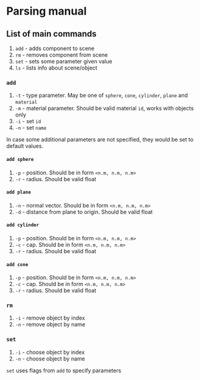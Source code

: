 # Parsing manual

## List of main commands
1) `add` - adds component to scene
2) `rm` - removes component from scene
3) `set` - sets some parameter given value
3) `ls` - lists info about scene/object

### `add`
1) `-t` - type parameter. May be one of `sphere`, `cone`, `cylinder`, `plane` and `material`
1) `-m` - material parameter. Should be valid material `id`, works with objects only
1) `-i` - set `id`
1) `-n` - set `name`

In case some additional parameters are not specified, they would be set to default values.

#### `add sphere`
1) `-p` - position. Should be in form `<n.m, n.m, n.m>`
2) `-r` - radius. Should be valid float

#### `add plane`
1) `-n` - normal vector. Should be in form `<n.m, n.m, n.m>`
2) `-d` - distance from plane to origin. Should be valid float

#### `add cylinder`
1) `-p` - position. Should be in form `<n.m, n.m, n.m>`
2) `-c` - cap. Should be in form `<n.m, n.m, n.m>`
3) `-r` - radius. Should be valid float

#### `add cone`
1) `-p` - position. Should be in form `<n.m, n.m, n.m>`
2) `-c` - cap. Should be in form `<n.m, n.m, n.m>`
3) `-r` - radius. Should be valid float

### `rm`
1) `-i` - remove object by index
1) `-n` - remove object by name

### `set`
1) `-i` - choose object by index
1) `-n` - choose object by name

`set` uses flags from `add` to specify parameters 
